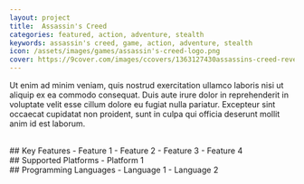 ```yaml
---
layout: project
title:  Assassin's Creed
categories: featured, action, adventure, stealth
keywords: assassin's creed, game, action, adventure, stealth
icon: /assets/images/games/assassin's-creed-logo.png
cover: https://9cover.com/images/ccovers/1363127430assassins-creed-revelations.jpg
---
```


Ut enim ad minim veniam, quis nostrud exercitation ullamco laboris nisi ut aliquip ex ea commodo consequat. Duis aute irure dolor in reprehenderit in voluptate velit esse cillum dolore eu fugiat nulla pariatur. Excepteur sint occaecat cupidatat non proident, sunt in culpa qui officia deserunt mollit anim id est laborum.

<br>
## Key Features
- Feature 1
- Feature 2
- Feature 3
- Feature 4

<br>
## Supported Platforms
- Platform 1

<br>
## Programming Languages
- Language 1
- Language 2
